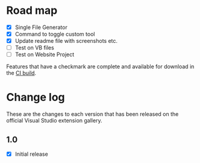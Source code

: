 # Road map

- [x] Single File Generator
- [x] Command to toggle custom tool
- [x] Update readme file with screenshots etc.
- [ ] Test on VB files
- [ ] Test on Website Project

Features that have a checkmark are complete and available for
download in the
[CI build](http://vsixgallery.com/extension/cad7b20b-4b83-4ca6-bf24-ca36a494241c/).

# Change log

These are the changes to each version that has been released
on the official Visual Studio extension gallery.


## 1.0

- [x] Initial release